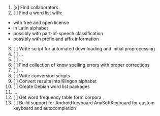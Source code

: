 1. [x] Find collaborators
2. [ ] Find a word list with:
  * with free and open license
  * in Latin alphabet
  * possibly with part-of-speech classification
  * possibly with prefix and affix information
3. [ ] Write script for automated downloading and initial proprocessing
4. [ ] ...
5. [ ] ...
6. [ ] Find collection of know spelling errors with proper corrections
7. [ ] ...
8. [ ] Write conversion scripts
9. [ ] Convert results into Klingon alphabet
10. [ ] Create Debian word list packages
11. ...
12. [ ] Get word frequency table form corpora
13. [ ] Build support for Android keyboard AnySoftKeyboard for custom keyboard and autocompletion
